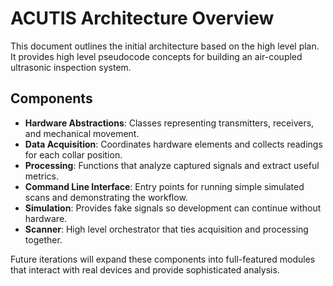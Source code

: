# ACUTIS Architecture Overview

This document outlines the initial architecture based on the high level plan. It provides high level pseudocode concepts for building an air-coupled ultrasonic inspection system.

## Components

- **Hardware Abstractions**: Classes representing transmitters, receivers, and mechanical movement.
- **Data Acquisition**: Coordinates hardware elements and collects readings for each collar position.
- **Processing**: Functions that analyze captured signals and extract useful metrics.
- **Command Line Interface**: Entry points for running simple simulated scans and demonstrating the workflow.
- **Simulation**: Provides fake signals so development can continue without hardware.
- **Scanner**: High level orchestrator that ties acquisition and processing together.

Future iterations will expand these components into full-featured modules that interact with real devices and provide sophisticated analysis.
